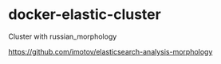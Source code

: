 # docker-elastic-cluster


Cluster with russian_morphology

https://github.com/imotov/elasticsearch-analysis-morphology